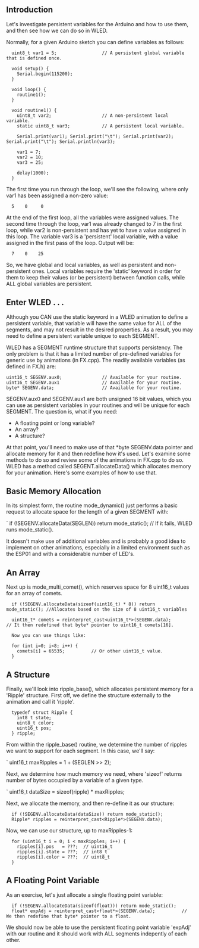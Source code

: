 ## Introduction

Let's investigate persistent variables for the Arduino and how to use them, and then see how we can do so in WLED.


Normally, for a given Arduino sketch you can define variables as follows:

```
  uint8_t var1 = 5;                 // A persistent global variable that is defined once.

  void setup() {
    Serial.begin(115200);
  }

  void loop() {
    routine1();
  }

  void routine1() {
    uint8_t var2;                   // A non-persistent local variable.
    static uint8_t var3;            // A persistent local variable.

    Serial.print(var1); Serial.print("\t"); Serial.print(var2); Serial.print("\t"); Serial.println(var3);

    var1 = 7;
    var2 = 10;
    var3 = 25;

    delay(1000);
  }
```


The first time you run through the loop, we'll see the following, where only var1 has been assigned a non-zero value:

```
  5    0     0
```

At the end of the first loop, all the variables were assigned values. The second time through the loop, var1 was already changed to 7 in the first loop, while var2 is non-persistent and has yet to have a value assigned in this loop. The variable var3 is a 'persistent' local variable, with a value assigned in the first pass of the loop. Output will be:

```
  7    0    25
```

So, we have global and local variables, as well as persistent and non-persistent ones. Local variables require the 'static' keyword in order for them to keep their values (or be persistent) between function calls, while ALL global variables are persistent.


## Enter WLED . . . 

Although you CAN use the static keyword in a WLED animation to define a persistent variable, that variable will have the same value for ALL of the segments, and may not result in the desired properties. As a result, you may need to define a persistent variable unique to each SEGMENT.

WLED has a SEGMENT runtime structure that supports persistency. The only problem is that it has a limited number of pre-defined variables for generic use by animations (in FX.cpp). The readily available variables (as defined in FX.h) are:

```
uint16_t SEGENV.aux0;               // Available for your routine.
uint16_t SEGENV.aux1                // Available for your routine.
byte* SEGENV.data;                  // Available for your routine.
```

SEGENV.aux0 and SEGENV.aux1 are both unsigned 16 bit values, which you can use as persistent variables in your routines and will be unique for each SEGMENT. The question is, what if you need:

* A floating point or long variable?
* An array?
* A structure?

At that point, you'll need to make use of that *byte SEGENV.data pointer and allocate memory for it and then redefine how it's used. Let's examine some methods to do so and review some of the animations in FX.cpp to do so. WLED has a method called SEGENT.allocateData() which allocates memory for your animation. Here's some examples of how to use that.

## Basic Memory Allocation

In its simplest form, the routine mode_dynamic() just performs a basic request to allocate space for the length of a given SEGMENT with:

`  if (!SEGENV.allocateData(SEGLEN)) return mode_static();           // If it fails, WLED runs mode_static().

It doesn't make use of additional variables and is probably a good idea to implement on other animations, especially in a limited environment such as the ESP01 and with a considerable number of LED's.

## An Array

Next up is mode_multi_comet(), which reserves space for 8 uint16_t values for an array of comets.

```
  if (!SEGENV.allocateData(sizeof(uint16_t) * 8)) return mode_static(); //Allocates based on the size of 8 uint16_t variables

  uint16_t* comets = reinterpret_cast<uint16_t*>(SEGENV.data);          // It then redefined that byte* pointer to uint16_t comets[16].

  Now you can use things like:

  for (int i=0; i<8; i++) {
    comets[i] = 65535;          // Or other uint16_t value.
  }
```

## A Structure

Finally, we'll look into ripple_base(), which allocates persistent memory for a 'Ripple' structure. First off, we define the structure externally to the animation and call it 'ripple'.

```
  typedef struct Ripple {
    int8_t state;
    uint8_t color;
    uint16_t pos;
  } ripple;
```

From within the ripple_base() routine, we determine the number of ripples we want to support for each segment. In this case, we'll say:

` uint16_t maxRipples = 1 + (SEGLEN >> 2);

Next, we determine how much memory we need, where 'sizeof' returns number of bytes occupied by a variable of a given type.

 `  uint16_t dataSize = sizeof(ripple) * maxRipples;

Next, we allocate the memory, and then re-define it as our structure:
```
  if (!SEGENV.allocateData(dataSize)) return mode_static();
  Ripple* ripples = reinterpret_cast<Ripple*>(SEGENV.data);
```

Now, we can use our structure, up to maxRipples-1:

```
  for (uint16_t i = 0; i < maxRipples; i++) {
    ripples[i].pos   = ???;  // uint16_t
    ripples[i].state = ???;  // int8_t
    ripples[i].color = ???;  // uint8_t
  }
```

## A Floating Point Variable

As an exercise, let's just allocate a single floating point variable:

```
  if (!SEGENV.allocateData(sizeof(float))) return mode_static();
  float* expAdj = reinterpret_cast<float*>(SEGENV.data);          // We then redefine that byte* pointer to a float.
```

We should now be able to use the persistent floating point variable 'expAdj' with our routine and it should work with ALL segments indepently of each other.

```  expAdj = 1.2345;
```


